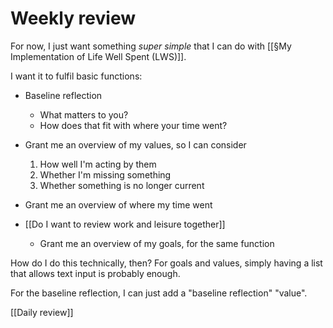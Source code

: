 # Weekly review
For now, I just want something *super simple* that I can do with [[§My Implementation of Life Well Spent (LWS)]]. 

I want it to fulfil basic functions:

+ Baseline reflection
	* What matters to you?
	* How does that fit with where your time went?

+ Grant me an overview of my values, so I can consider 
	1. How well I'm acting by them
	2. Whether I'm missing something
	3. Whether something is no longer current
+ Grant me an overview of where my time went
+ [[Do I want to review work and leisure together]]
	+ Grant me an overview of my goals, for the same function

How do I do this technically, then? For goals and values, simply having a list that allows text input is probably enough.

For the baseline reflection, I can just add a "baseline reflection" "value".


[[Daily review]]

<!-- #p1 -->

<!-- {BearID:A2BD9623-B2FF-4DCC-95B8-3801772D7DAC-2913-0000082C55C0F3D4} -->
